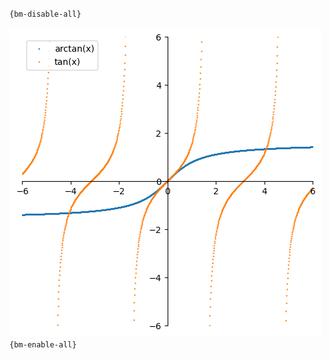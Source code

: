 `{bm-disable-all}`

![Graph(s) of arctan(x),tan(x)](calculus_c01df649b0c297a455e227485d4ff010.png)
`{bm-enable-all}`

